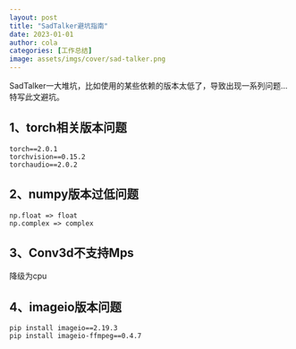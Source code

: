 ```yaml
---
layout: post
title: "SadTalker避坑指南"
date: 2023-01-01
author: cola
categories: [工作总结]
image: assets/imgs/cover/sad-talker.png
---
```


SadTalker一大堆坑，比如使用的某些依赖的版本太低了，导致出现一系列问题…特写此文避坑。

## 1、torch相关版本问题
```
torch==2.0.1
torchvision==0.15.2
torchaudio==2.0.2
```


## 2、numpy版本过低问题
```
np.float => float
np.complex => complex
```

## 3、Conv3d不支持Mps

降级为cpu


## 4、imageio版本问题

```
pip install imageio==2.19.3
pip install imageio-ffmpeg==0.4.7
```